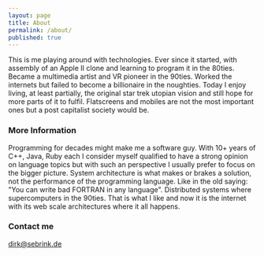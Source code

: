 ```yaml
---
layout: page
title: About
permalink: /about/
published: true
---
```


This is me playing around with technologies. Ever since it started, with
assembly of an Apple II clone and learning to program it in the 80ties. Became
a multimedia artist and VR pioneer in the 90ties. Worked the internets but
failed to become a billionaire in the noughties. Today I enjoy living, at least
partially, the original star trek utopian vision and still hope for more parts
of it to fulfil. Flatscreens and mobiles are not the most important ones but a
post capitalist society would be.

### More Information

Programming for decades might make me a software guy. With 10+ years of C++, Java, Ruby each I consider myself qualified to have a strong opinion on language topics but with such an perspective I usually prefer to focus on the bigger picture. System architecture is what makes or brakes a solution, not the performance of the programming language. Like in the old saying: "You can write bad FORTRAN in any language". Distributed systems where supercomputers in the 90ties. That is what I like and now it is the internet with its web scale architectures where it all happens. 

### Contact me

[dirk@sebrink.de](mailto:dirk@sebrink.de)
